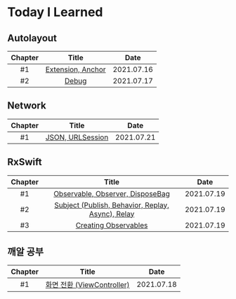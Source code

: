 # Today I Learned

## Autolayout

|Chapter|Title|Date|
|:-------:|:-----:|:---:|
|#1|[Extension, Anchor](https://github.com/hogumachu/TIL/blob/main/Note/AutoLayout.md#1-extension-anchor)|2021.07.16|
|#2|[Debug](https://github.com/hogumachu/TIL/blob/main/Note/AutoLayout.md#2-debug)|2021.07.17|

## Network

|Chapter|Title|Date|
|:-------:|:-----:|:---:|
|#1|[JSON, URLSession](https://github.com/hogumachu/TIL/blob/main/Note/Network.md#1-json--urlsession)|2021.07.21|


## RxSwift

|Chapter|Title|Date|
|:-------:|:-----:|:---:|
|#1|[Observable, Observer, DisposeBag](https://github.com/hogumachu/TIL/blob/main/Note/RxSwift.md#1-observable-observer-disposebag)|2021.07.19|
|#2|[Subject (Publish, Behavior, Replay, Async), Relay](https://github.com/hogumachu/TIL/blob/main/Note/RxSwift.md#2-subject-publish-behavior-replay-async-relay)|2021.07.19|
|#3|[Creating Observables](https://github.com/hogumachu/TIL/blob/main/Note/RxSwift.md#3-creating-observables)|2021.07.19|


## 깨알 공부
|Chapter|Title|Date|
|:-------:|:-----:|:---:|
|#1|[화면 전환 (ViewController)](https://github.com/hogumachu/TIL/blob/main/Note/ETC.md#1-%ED%99%94%EB%A9%B4-%EC%A0%84%ED%99%98-viewcontroller)|2021.07.18|
